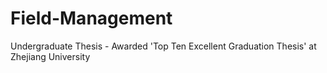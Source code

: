 # Field-Management
Undergraduate Thesis - Awarded 'Top Ten Excellent Graduation Thesis' at Zhejiang University
